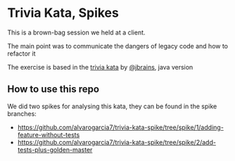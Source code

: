 # Trivia Kata, Spikes

This is a brown-bag session we held at a client.

The main point was to communicate the dangers of legacy code and how to refactor it

The exercise is based in the [trivia kata](https://github.com/jbrains/trivia) by [@jbrains](https://github.com/jbrains), java version


## How to use this repo

We did two spikes for analysing this kata, they can be found in the spike branches:

  * https://github.com/alvarogarcia7/trivia-kata-spike/tree/spike/1/adding-feature-without-tests
  * https://github.com/alvarogarcia7/trivia-kata-spike/tree/spike/2/add-tests-plus-golden-master
